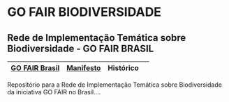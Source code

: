 # GO FAIR BIODIVERSIDADE
## Rede de Implementação Temática sobre Biodiversidade - GO FAIR BRASIL

| [GO FAIR Brasil](https://www.go-fair-brasil.org/)| [Manifesto](https://github.com/edalcin/gofairbiodiv/blob/main/manifesto_v1.md) | Histórico |  |
|---|---|---|---|


Repositório para a Rede de Implementação Temática sobre Biodiversidade da iniciativa GO FAIR no Brasil....
